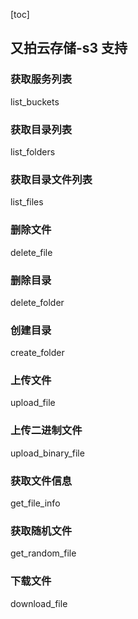 [toc]

## 又拍云存储-s3 支持

### 获取服务列表

list_buckets

### 获取目录列表

list_folders

### 获取目录文件列表

list_files

### 删除文件

delete_file

### 删除目录

delete_folder

### 创建目录

create_folder

### 上传文件

upload_file

### 上传二进制文件

upload_binary_file

### 获取文件信息

get_file_info

### 获取随机文件

get_random_file

### 下载文件

download_file
